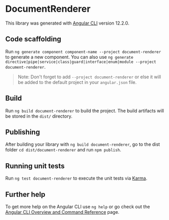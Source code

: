 # DocumentRenderer

This library was generated with [Angular CLI](https://github.com/angular/angular-cli) version 12.2.0.

## Code scaffolding

Run `ng generate component component-name --project document-renderer` to generate a new component. You can also use `ng generate directive|pipe|service|class|guard|interface|enum|module --project document-renderer`.
> Note: Don't forget to add `--project document-renderer` or else it will be added to the default project in your `angular.json` file. 

## Build

Run `ng build document-renderer` to build the project. The build artifacts will be stored in the `dist/` directory.

## Publishing

After building your library with `ng build document-renderer`, go to the dist folder `cd dist/document-renderer` and run `npm publish`.

## Running unit tests

Run `ng test document-renderer` to execute the unit tests via [Karma](https://karma-runner.github.io).

## Further help

To get more help on the Angular CLI use `ng help` or go check out the [Angular CLI Overview and Command Reference](https://angular.io/cli) page.
